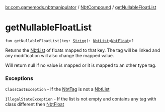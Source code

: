 [br.com.gamemods.nbtmanipulator](../index.md) / [NbtCompound](index.md) / [getNullableFloatList](./get-nullable-float-list.md)

# getNullableFloatList

`fun getNullableFloatList(key: `[`String`](https://kotlinlang.org/api/latest/jvm/stdlib/kotlin/-string/index.html)`): `[`NbtList`](../-nbt-list/index.md)`<`[`NbtFloat`](../-nbt-float/index.md)`>?`

Returns the [NbtList](../-nbt-list/index.md) of floats mapped to that key. The tag will be linked and any modification will
also change the mapped value.

Will return null if no value is mapped or it is mapped to an other type tag.

### Exceptions

`ClassCastException` - If the [NbtTag](../-nbt-tag/index.md) is not a [NbtList](../-nbt-list/index.md)

`IllegalStateException` - If the list is not empty and contains any tag with class different then [NbtFloat](../-nbt-float/index.md)